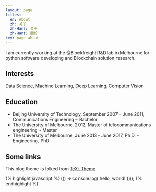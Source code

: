 ```yaml
---
layout: page
titles:
  en: About
  zh: 关于
  zh-Hans: 关于
  zh-Hant: 關於
key: page-about
---
```


I am currently working at the @Blockfreight R&D lab in Melbourne for python software developing and Blockchain solution research. 

## Interests
Data Science, Machine Learning, Deep Learning, Computer Vision

## Education
- Beijing University of Technology, September 2007 – June 2011, Communications Engineering – Bachelor
- The University of Melbourne, 2012, Master of telecommunications engineering - Master
- The University of Melbourne, June 2013 - June 2017, Ph.D. - Engineering, PhD

## Some links
This blog theme is folked from [TeXt Theme](https://github.com/kitian616/jekyll-TeXt-theme).


{% highlight javascript %}
  (() => console.log('hello, world!'))();
{% endhighlight %}
